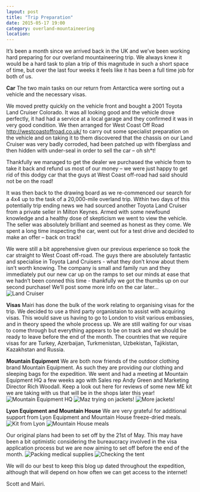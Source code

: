 ```yaml
---
layout: post
title: "Trip Preparation"
date: 2015-05-17 19:00
category: overland-mountaineering
location:
---
```

It’s been a month since we arrived back in the UK and we’ve been working hard preparing for our overland mountaineering trip.  We always knew it would be a hard task to plan a trip of this magnitude in such a short space of time, but over the last four weeks it feels like it has been a full time job for both of us.

**Car**
The two main tasks on our return from Antarctica were sorting out a vehicle and the necessary visas.  

We moved pretty quickly on the vehicle front and bought a 2001 Toyota Land Cruiser Colorado.  It was all looking good and the vehicle drove perfectly, it had had a service at a local garage and they confirmed it was in very good condition.  We then arranged for West Coast Off Road <http://westcoastoffroad.co.uk/> to carry out some specialist preparation on the vehicle and on taking it to them discovered that the chassis on our Land Cruiser was very badly corroded, had been patched up with fiberglass and then hidden with under-seal in order to sell the car – oh sh*t!

Thankfully we managed to get the dealer we purchased the vehicle from to take it back and refund us most of our money – we were just happy to get rid of this dodgy car that the guys at West Coast off-road had said should not be on the road!  

It was then back to the drawing board as we re-commenced our search for a 4x4 up to the task of a 20,000-mile overland trip.  Within two days of this potentially trip ending news we had sourced another Toyota Land Cruiser from a private seller in Milton Keynes.  Armed with some newfound knowledge and a healthy dose of skepticism we went to view the vehicle.  The seller was absolutely brilliant and seemed as honest as they come. We spent a long time inspecting the car, went out for a test drive and decided to make an offer – back on track!

We were still a bit apprehensive given our previous experience so took the car straight to West Coast off-road.  The guys there are absolutely fantastic and specialise in Toyota Land Cruisers - what they don’t know about them isn’t worth knowing.  The company is small and family run and they immediately put our new car up on the ramps to set our minds at ease that we hadn’t been conned this time - thankfully we got the thumbs up on our second purchase!  We’ll post some more info on the car later…
![Land Cruiser](/photos/trip-preparation/tp-car.jpg)

**Visas**
Mairi has done the bulk of the work relating to organising visas for the trip.  We decided to use a third party organistaion to assist with acquiring visas.  This would save us having to go to London to visit various embassies, and in theory speed the whole process up. We are still waiting for our visas to come through but everything appears to be on track and we should be ready to leave before the end of the month.  The countries that we require visas for are Turkey, Azerbaijan, Turkmenistan, Uzbekistan, Tajikistan, Kazakhstan and Russia.

**Mountain Equipment**
We are both now friends of the outdoor clothing brand Mountain Equipment.  As such they are providing our clothing and sleeping bags for the expedition.  We went and had a meeting at Mountain Equipment HQ a few weeks ago with Sales rep Andy Green and Marketing Director Rich Woodall.  Keep a look out here for reviews of some new ME kit we are taking with us that will be in the shops later this year!
![Mountain Equipment HQ](/photos/trip-preparation/tp-me.jpg)
![Maz trying on jackets!](/photos/trip-preparation/tp-green.jpg)
![More jackets!](/photos/trip-preparation/tp-purple.jpg)

**Lyon Equipment and Mountain House**
We are very grateful for additional support from Lyon Equipment and Mountain House freeze-dried meals.
![Kit from Lyon](/photos/trip-preparation/tp-lyon.jpg)
![Mountain House meals](/photos/trip-preparation/tp-food.jpg)

Our original plans had been to set off by the 21st of May.  This may have been a bit optimistic considering the bureaucracy involved in the visa application process but we are now aiming to set off before the end of the month.
![Packing medical supplies](/photos/trip-preparation/tp-med.jpg)
![Checking the tent](/photos/trip-preparation/tp-tent.jpg)

We will do our best to keep this blog up dated throughout the expedition, although that will depend on how often we can get access to the internet!  

Scott and Mairi.
